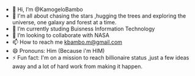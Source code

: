 - 👋 Hi, I’m @KamogeloBambo
- 👀 I'm all about chasing the stars ,hugging the trees and exploring the universe, one galaxy and forest at a time.
- 🌱 I’m currently studing Buisness Information Technology
- 💞️ I’m looking to collaborate with NASA
- 📫 How to reach me kbambo.m@gmail.com
- 😄 Pronouns: Him (Because i'm HIM)
- ⚡ Fun fact: I'm on a mission to reach billionaire status ,just a few ideas away and a lot of hard work from making it happen.

<!---
KamogeloBambo/KamogeloBambo is a ✨ special ✨ repository because its `README.md` (this file) appears on your GitHub profile.
You can click the Preview link to take a look at your changes.
--->
